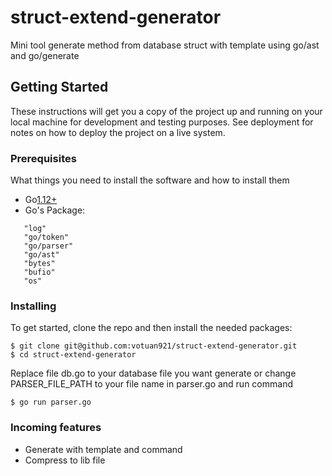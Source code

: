 # struct-extend-generator

Mini tool generate method from database struct with template using go/ast and go/generate

## Getting Started

These instructions will get you a copy of the project up and running on your local machine for development and testing purposes. See deployment for notes on how to deploy the project on a live system.

### Prerequisites

What things you need to install the software and how to install them
- Go[1.12+](https://golang.org/dl/)
- Go's Package:
```
   "log"
   "go/token"
   "go/parser"
   "go/ast"
   "bytes"
   "bufio"
   "os"
```

### Installing

To get started, clone the repo and then install the needed packages:

```
$ git clone git@github.com:votuan921/struct-extend-generator.git
$ cd struct-extend-generator
```

Replace file db.go to your database file you want generate or change PARSER_FILE_PATH to your file name in parser.go and run command

```
$ go run parser.go
```

### Incoming features

- Generate with template and command
- Compress to lib file
